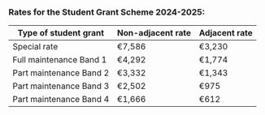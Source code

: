 ###  Rates for the Student Grant Scheme 2024-2025:

**Type of student grant** |  **Non-adjacent rate** |  **Adjacent rate**  
---|---|---  
Special rate  |  €7,586  |  €3,230   
Full maintenance  Band 1  |  €4,292  |  €1,774   
Part maintenance  Band 2  |  €3,332  |  €1,343   
Part maintenance  Band 3  |  €2,502  |  €975   
Part maintenance  Band 4  |  €1,666  |  €612   
  